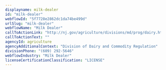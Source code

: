 ```yaml
---
displayname: milk-dealer
id: "milk-dealer"
webflowId: "5f7728e2862dc1da74be499d"
urlSlug: "milk-dealer"
webflowName: "Milk Dealer"
callToActionLink: "http://nj.gov/agriculture/divisions/md/prog/dairy.html"
callToActionText: ""
agencyId: agriculture
agencyAdditionalContext: "Division of Dairy and Commodity Regulation"
divisionPhone: "(609) 292-5646"
webflowIndustry: "Milk Dealer"
licenseCertificationClassification: "LICENSE"
---
```

